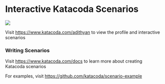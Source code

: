 # Interactive Katacoda Scenarios

[![](http://shields.katacoda.com/katacoda/adithyan/count.svg)](https://www.katacoda.com/adithyan "Get your profile on Katacoda.com")

Visit https://www.katacoda.com/adithyan to view the profile and interactive scenarios

### Writing Scenarios
Visit https://www.katacoda.com/docs to learn more about creating Katacoda scenarios

For examples, visit https://github.com/katacoda/scenario-example
